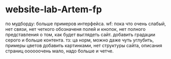 # website-lab-Artem-fp
по мудборду: больше примеров интерфейса. wf: пока что очень слабый, нет связи, нет четкого обозначеня полей и кнопок, нет полного представления о том, как будет выглядеть сайт. добавить градации серого и больше контента. тз: ца норм, можно даже чуть углубить, примеры цветов добавить картинками, нет структуры сайта, описания страниц оооооочень мало, надо больше и четче. 
